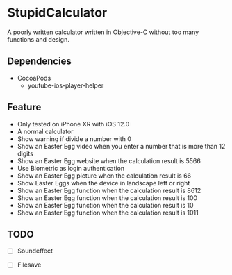# StupidCalculator

A poorly written calculator written in Objective-C without too many functions and design.

## Dependencies
- CocoaPods
  - youtube-ios-player-helper

## Feature
- Only tested on iPhone XR with iOS 12.0
- A normal calculator
- Show warning if divide a number with 0
- Show an Easter Egg video when you enter a number that is more than 12 digits
- Show an Easter Egg website when the calculation result is 5566
- Use Biometric as login authentication
- Show an Easter Egg picture when the calculation result is 66
- Show Easter Eggs when the device in landscape left or right
- Show an Easter Egg function when the calculation result is 8612
- Show an Easter Egg function when the calculation result is 100
- Show an Easter Egg function when the calculation result is 10
- Show an Easter Egg function when the calculation result is 1011

## TODO
- [ ] Soundeffect
- [ ] Filesave

